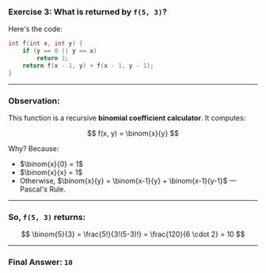 ### **Exercise 3: What is returned by `f(5, 3)`?**

Here's the code:

```c
int f(int x, int y) {
    if (y == 0 || y == x)
        return 1;
    return f(x - 1, y) + f(x - 1, y - 1);
}
```

---

###  Observation:

This function is a recursive **binomial coefficient calculator**.
It computes:

$$
f(x, y) = \binom{x}{y}
$$

Why? Because:

* $\binom{x}{0} = 1$
* $\binom{x}{x} = 1$
* Otherwise, $\binom{x}{y} = \binom{x-1}{y} + \binom{x-1}{y-1}$ — Pascal's Rule.

---

###  So, `f(5, 3)` returns:

$$
\binom{5}{3} = \frac{5!}{3!(5-3)!} = \frac{120}{6 \cdot 2} = 10
$$

---

###  **Final Answer: `10`**
